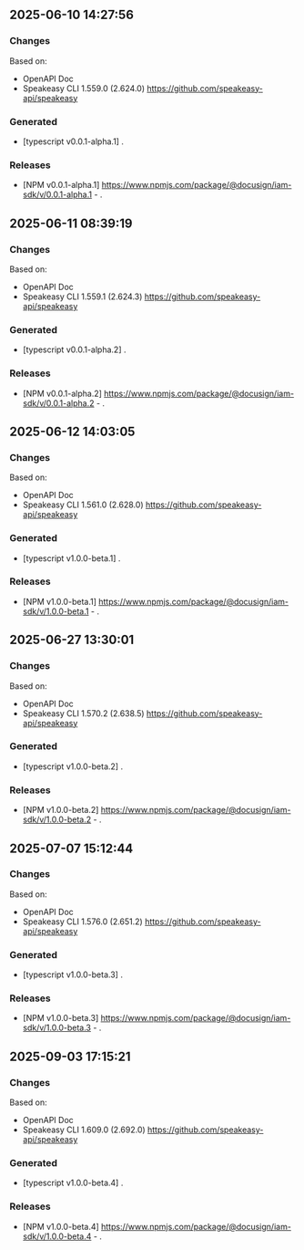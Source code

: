 

## 2025-06-10 14:27:56
### Changes
Based on:
- OpenAPI Doc  
- Speakeasy CLI 1.559.0 (2.624.0) https://github.com/speakeasy-api/speakeasy
### Generated
- [typescript v0.0.1-alpha.1] .
### Releases
- [NPM v0.0.1-alpha.1] https://www.npmjs.com/package/@docusign/iam-sdk/v/0.0.1-alpha.1 - .

## 2025-06-11 08:39:19
### Changes
Based on:
- OpenAPI Doc  
- Speakeasy CLI 1.559.1 (2.624.3) https://github.com/speakeasy-api/speakeasy
### Generated
- [typescript v0.0.1-alpha.2] .
### Releases
- [NPM v0.0.1-alpha.2] https://www.npmjs.com/package/@docusign/iam-sdk/v/0.0.1-alpha.2 - .

## 2025-06-12 14:03:05
### Changes
Based on:
- OpenAPI Doc  
- Speakeasy CLI 1.561.0 (2.628.0) https://github.com/speakeasy-api/speakeasy
### Generated
- [typescript v1.0.0-beta.1] .
### Releases
- [NPM v1.0.0-beta.1] https://www.npmjs.com/package/@docusign/iam-sdk/v/1.0.0-beta.1 - .

## 2025-06-27 13:30:01
### Changes
Based on:
- OpenAPI Doc  
- Speakeasy CLI 1.570.2 (2.638.5) https://github.com/speakeasy-api/speakeasy
### Generated
- [typescript v1.0.0-beta.2] .
### Releases
- [NPM v1.0.0-beta.2] https://www.npmjs.com/package/@docusign/iam-sdk/v/1.0.0-beta.2 - .

## 2025-07-07 15:12:44
### Changes
Based on:
- OpenAPI Doc  
- Speakeasy CLI 1.576.0 (2.651.2) https://github.com/speakeasy-api/speakeasy
### Generated
- [typescript v1.0.0-beta.3] .
### Releases
- [NPM v1.0.0-beta.3] https://www.npmjs.com/package/@docusign/iam-sdk/v/1.0.0-beta.3 - .

## 2025-09-03 17:15:21
### Changes
Based on:
- OpenAPI Doc  
- Speakeasy CLI 1.609.0 (2.692.0) https://github.com/speakeasy-api/speakeasy
### Generated
- [typescript v1.0.0-beta.4] .
### Releases
- [NPM v1.0.0-beta.4] https://www.npmjs.com/package/@docusign/iam-sdk/v/1.0.0-beta.4 - .
